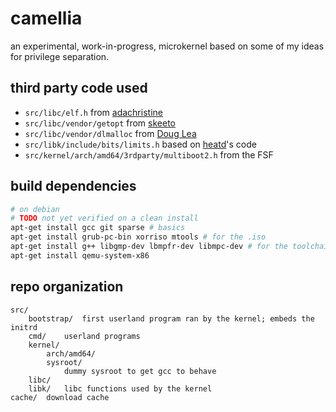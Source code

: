 # camellia
an experimental, work-in-progress, microkernel based on some of my ideas for privilege separation.

## third party code used
* `src/libc/elf.h` from [adachristine](https://github.com/adachristine/sophia/tree/main/api/elf)
* `src/libc/vendor/getopt` from [skeeto](https://github.com/skeeto/getopt)
* `src/libc/vendor/dlmalloc` from [Doug Lea](https://gee.cs.oswego.edu/dl/html/malloc.html)
* `src/libk/include/bits/limits.h` based on [heatd](https://github.com/heatd/)'s code
* `src/kernel/arch/amd64/3rdparty/multiboot2.h` from the FSF

## build dependencies
```sh
# on debian
# TODO not yet verified on a clean install
apt-get install gcc git sparse # basics
apt-get install grub-pc-bin xorriso mtools # for the .iso
apt-get install g++ libgmp-dev lbmpfr-dev libmpc-dev # for the toolchain
apt-get install qemu-system-x86
```

## repo organization
```
src/
	bootstrap/	first userland program ran by the kernel; embeds the initrd
	cmd/	userland programs
	kernel/
		arch/amd64/
		sysroot/
			dummy sysroot to get gcc to behave
	libc/
	libk/	libc functions used by the kernel
cache/	download cache
```
